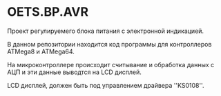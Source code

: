 OETS.BP.AVR
===========

Проект регулируемего блока питания с электронной индикацией.

В данном репозитории находится код программы для контроллеров ATMega8 и ATMega64.

На микроконтроллере происходит считывание и обработка данных с АЦП и эти данные выводтся на LCD дисплей.

LCD дисплей, должен быть под управлением драйвера ''KS0108''.

